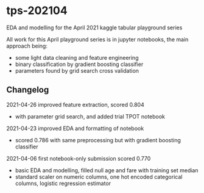 # tps-202104
EDA and modelling for the April 2021 kaggle tabular playground series

All work for this April playground series is in jupyter notebooks, the main approach being:
- some light data cleaning and feature engineering
- binary classification by gradient boosting classifier
- parameters found by grid search cross validation

## Changelog
2021-04-26 improved feature extraction, scored 0.804
- with parameter grid search, and added trial TPOT notebook

2021-04-23 improved EDA and formatting of notebook
- scored 0.786 with same preprocessing but with gradient boosting classifier

2021-04-06 first notebook-only submission scored 0.770
- basic EDA and modelling, filled null age and fare with training set median
- standard scaler on numeric columns, one hot encoded categorical columns, logistic regression estimator

